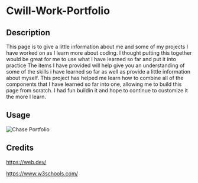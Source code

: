 # Cwill-Work-Portfolio

## Description

 This page is to give a little information about me and some of my projects I have worked on as I learn more about coding.
 I thought putting this together would be great for me to use what I have learned so far and put it into practice
 The items I have provided will help give you an understanding of some of the skills i have learned so far as well as provide a little information about myself.
 This project has helped me learn how to combine all of the components that I have learned so far into one, allowing me to build this page from scratch. I had fun buildin it and hope to continue to customize it the more I learn.

## Usage


![Chase Portfolio](https://user-images.githubusercontent.com/130315092/235034466-9b3f3c4c-91c8-45ce-9890-820a5c4ce254.png)

## Credits

https://web.dev/

https://www.w3schools.com/

